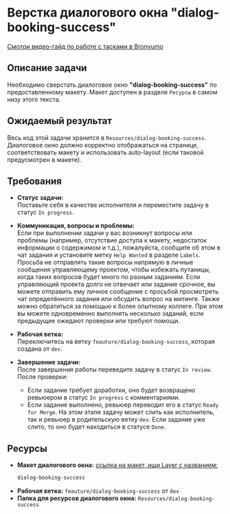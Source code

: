 
# Верстка диалогового окна "dialog-booking-success"

[Смотри видео-гайд по работе с тасками в Bronyumo](https://google.com)

## Описание задачи
Необходимо сверстать диалоговое окно **"dialog-booking-success"** по предоставленному макету. Макет доступен в разделе `Ресурсы` в самом низу этого текста.

## Ожидаемый результат
Весь код этой задачи хранится в `Resources/dialog-booking-success`. Диалоговое окно должно корректно отображаться на странице, соответствовать макету и использовать auto-layout (если таковой предусмотрен в макете).

## Требования

- **Статус задачи:**  
  Поставьте себя в качестве исполнителя и переместите задачу в статус `In progress`.

- **Коммуникация, вопросы и проблемы:**  
  Если при выполнении задачи у вас возникнут вопросы или проблемы (например, отсутствие доступа к макету, недостаток информации о содержимом и т.д.), пожалуйста, сообщите об этом в чат задания и установите метку `Help Wanted` в разделе `Labels`. Просьба не отправлять такие вопросы напрямую в личные сообщения управляющему проектом, чтобы избежать путаницы, когда таких вопросов будет много по разным заданиям. Если управляющий проекта долго не отвечает или задание срочное, вы можете отправить ему личное сообщение с просьбой просмотреть чат определённого задания или обсудить вопрос на митинге. Также можно обратиться за помощью к более опытному коллеге.
  При этом вы можете одновременно выполнять несколько заданий, если предыдущие ожидают проверки или требуют помощи.

- **Рабочая ветка:**  
  Переключитесь на ветку `feauture/dialog-booking-success`, которая создана от `dev`.

- **Завершение задачи:**  
  После завершения работы переведите задачу в статус `In review`. После проверки:
  - Если задание требует доработки, оно будет возвращено ревьюером в статус `In progress` с комментариями.
  - Если задание выполнено, ревьюер переводит его в статус `Ready for Merge`. На этом этапе задачу может слить как исполнитель, так и ревьюер в родительскую ветку `dev`. Если задание уже слито, то оно будет находиться в статусе `Done`.

## Ресурсы
- **Макет диалогового окна:** [ссылка на макет, ищи Layer с названием:](https://www.figma.com/design/XMX1W4mwttgUy8L0a4kzQe/Bronyumo.ua-(special-task-mockup)?node-id=0-1&t=wnXX2PPEWtIi002e-1)
    ```bash
    dialog-booking-success
    ```
- **Рабочая ветка:** `feauture/dialog-booking-success` от `dev`
- **Папка для ресурсов диалогового окна:** `Resources/dialog-booking-success`
    